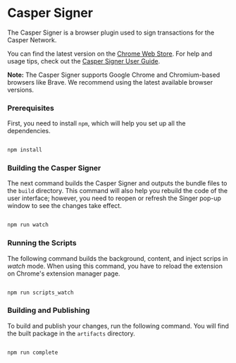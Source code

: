 # Casper Signer

The Casper Signer is a browser plugin used to sign transactions for the Casper Network.

You can find the latest version on the [Chrome Web Store](https://chrome.google.com/webstore/detail/casperlabs-signer/djhndpllfiibmcdbnmaaahkhchcoijce). For help and usage tips, check out the [Casper Signer User Guide](https://casper.network/docs/workflow/signer-guide).

**Note:** The Casper Signer supports Google Chrome and Chromium-based browsers like Brave. We recommend using the latest available browser versions.

### Prerequisites

First, you need to install `npm`, which will help you set up all the dependencies.

```bash

npm install

```

### Building the Casper Signer

The next command builds the Casper Signer and outputs the bundle files to the `build` directory. This command will also help you rebuild the code of the user interface; however, you need to reopen or refresh the Singer pop-up window to see the changes take effect.

```bash

npm run watch

```

### Running the Scripts

The following command builds the background, content, and inject scrips in *watch* mode. When using this command, you have to reload the extension on Chrome's extension manager page.

```bash

npm run scripts_watch

```

### Building and Publishing

To build and publish your changes, run the following command. You will find the built package in the `artifacts` directory.

```bash

npm run complete

```

